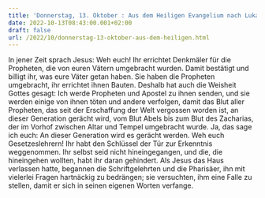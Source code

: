 ```yaml
---
title: 'Donnerstag, 13. Oktober : Aus dem Heiligen Evangelium nach Lukas - Lk 11,47-54.'
date: 2022-10-13T08:43:00.001+02:00
draft: false
url: /2022/10/donnerstag-13-oktober-aus-dem-heiligen.html
---
```


In jener Zeit sprach Jesus: Weh euch! Ihr errichtet Denkmäler für die Propheten, die von euren Vätern umgebracht wurden. Damit bestätigt und billigt ihr, was eure Väter getan haben. Sie haben die Propheten umgebracht, ihr errichtet ihnen Bauten. Deshalb hat auch die Weisheit Gottes gesagt: Ich werde Propheten und Apostel zu ihnen senden, und sie werden einige von ihnen töten und andere verfolgen, damit das Blut aller Propheten, das seit der Erschaffung der Welt vergossen worden ist, an dieser Generation gerächt wird, vom Blut Abels bis zum Blut des Zacharias, der im Vorhof zwischen Altar und Tempel umgebracht wurde. Ja, das sage ich euch: An dieser Generation wird es gerächt werden. Weh euch Gesetzeslehrern! Ihr habt den Schlüssel der Tür zur Erkenntnis weggenommen. Ihr selbst seid nicht hineingegangen, und die, die hineingehen wollten, habt ihr daran gehindert. Als Jesus das Haus verlassen hatte, begannen die Schriftgelehrten und die Pharisäer, ihn mit vielerlei Fragen hartnäckig zu bedrängen; sie versuchten, ihm eine Falle zu stellen, damit er sich in seinen eigenen Worten verfange.